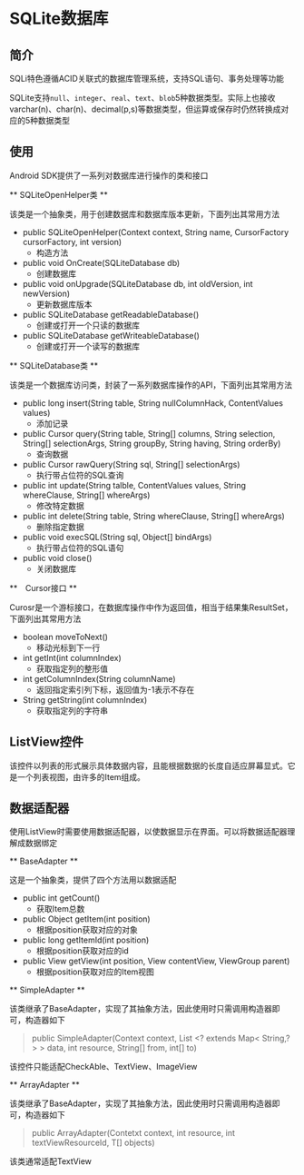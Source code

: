 # SQLite数据库

## 简介

SQLi特色遵循ACID关联式的数据库管理系统，支持SQL语句、事务处理等功能

SQLite支持`null`、`integer`、`real`、`text`、`blob`5种数据类型。实际上也接收varchar(n)、char(n)、decimal(p,s)等数据类型，但运算或保存时仍然转换成对应的5种数据类型

## 使用

Android SDK提供了一系列对数据库进行操作的类和接口

** SQLiteOpenHelper类 **

该类是一个抽象类，用于创建数据库和数据库版本更新，下面列出其常用方法
* public SQLiteOpenHelper(Context context, String name, CursorFactory cursorFactory, int version)
  * 构造方法
* public void OnCreate(SQLiteDatabase db)
  * 创建数据库
* public void onUpgrade(SQLiteDatabase db, int oldVersion, int newVersion)
  * 更新数据库版本
* public SQLiteDatabase getReadableDatabase()
  * 创建或打开一个只读的数据库
* public SQLiteDatabase getWriteableDatabase()
  * 创建或打开一个读写的数据库

** SQLiteDatabase类 **

该类是一个数据库访问类，封装了一系列数据库操作的API，下面列出其常用方法
* public long insert(String table, String nullColumnHack, ContentValues values)
  * 添加记录
* public Cursor query(String table, String[] columns, String selection, String[] selectionArgs, String groupBy, String having, String orderBy)
  * 查询数据
* public Cursor rawQuery(String sql, String[] selectionArgs)
  * 执行带占位符的SQL查询
* public int update(String talble, ContentValues values, String whereClause, String[] whereArgs)
  * 修改特定数据
* public int delete(String table, String whereClause, String[] whereArgs)
  * 删除指定数据
* public void execSQL(String sql, Object[] bindArgs)
  * 执行带占位符的SQL语句
* public void close()
  * 关闭数据库

**　Cursor接口 **

Curosr是一个游标接口，在数据库操作中作为返回值，相当于结果集ResultSet，下面列出其常用方法
* boolean moveToNext()
  * 移动光标到下一行
* int getInt(int columnIndex)
  * 获取指定列的整形值
* int getColumnIndex(String columnName)
  * 返回指定索引列下标，返回值为-1表示不存在
* String getString(int columnIndex)
  * 获取指定列的字符串

## ListView控件

该控件以列表的形式展示具体数据内容，且能根据数据的长度自适应屏幕显式。它是一个列表视图，由许多的Item组成。

## 数据适配器
使用ListView时需要使用数据适配器，以使数据显示在界面。可以将数据适配器理解成数据绑定

** BaseAdapter **

这是一个抽象类，提供了四个方法用以数据适配
* public int getCount()
  * 获取Item总数
* public Object getItem(int position)
  * 根据position获取对应的对象
* public long getItemId(int position)
  * 根据position获取对应的id
* public View getView(int position, View contentView, ViewGroup parent)
  * 根据position获取对应的Item视图

** SimpleAdapter **

该类继承了BaseAdapter，实现了其抽象方法，因此使用时只需调用构造器即可，构造器如下

> public SimpleAdapter(Context context, List <? extends Map< String,? > > data, int resource, String[] from, int[] to)

该控件只能适配CheckAble、TextView、ImageView

** ArrayAdapter **

该类继承了BaseAdapter，实现了其抽象方法，因此使用时只需调用构造器即可，构造器如下

> public ArrayAdapter(Contetxt context, int resource, int textViewResourceId, T[] objects)

该类通常适配TextView
